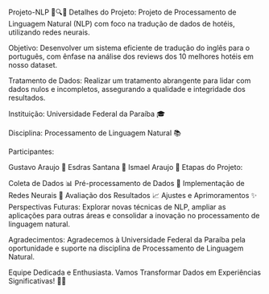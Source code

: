Projeto-NLP 🏨🔍🌐
Detalhes do Projeto:
Projeto de Processamento de Linguagem Natural (NLP) com foco na tradução de dados de hotéis, utilizando redes neurais.

Objetivo:
Desenvolver um sistema eficiente de tradução do inglês para o português, com ênfase na análise dos reviews dos 10 melhores hotéis em nosso dataset.

Tratamento de Dados:
Realizar um tratamento abrangente para lidar com dados nulos e incompletos, assegurando a qualidade e integridade dos resultados.

Instituição:
Universidade Federal da Paraíba 🎓

Disciplina:
Processamento de Linguagem Natural 📚

Participantes:

Gustavo Araujo 🌟
Esdras Santana 🌈
Ismael Araujo 🚀
Etapas do Projeto:

Coleta de Dados 📊
Pré-processamento de Dados 🔄
Implementação de Redes Neurais 🧠
Avaliação dos Resultados 📈
Ajustes e Aprimoramentos ✨
Perspectivas Futuras:
Explorar novas técnicas de NLP, ampliar as aplicações para outras áreas e consolidar a inovação no processamento de linguagem natural.

Agradecimentos:
Agradecemos à Universidade Federal da Paraíba pela oportunidade e suporte na disciplina de Processamento de Linguagem Natural.

Equipe Dedicada e Enthusiasta. Vamos Transformar Dados em Experiências Significativas! 🚀🌟
